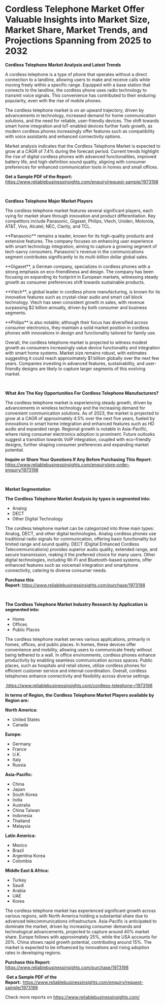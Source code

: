 <p><h1>Cordless Telephone Market Offer Valuable Insights into Market Size, Market Share, Market Trends, and Projections Spanning from 2025 to 2032</h1></p><p><strong>Cordless Telephone Market Analysis and Latest Trends</strong></p>
<p><p>A cordless telephone is a type of phone that operates without a direct connection to a landline, allowing users to make and receive calls while moving freely within a specific range. Equipped with a base station that connects to the landline, the cordless phone uses radio technology to transmit voice signals. This convenience has contributed to their enduring popularity, even with the rise of mobile phones.</p><p>The cordless telephone market is on an upward trajectory, driven by advancements in technology, increased demand for home communication solutions, and the need for reliable, user-friendly devices. The shift towards smart home integration and IoT-enabled devices further fuels growth, as modern cordless phones increasingly offer features such as compatibility with voice assistants and enhanced connectivity options.</p><p>Market analysis indicates that the Cordless Telephone Market is expected to grow at a CAGR of 7.4% during the forecast period. Current trends highlight the rise of digital cordless phones with advanced functionalities, improved battery life, and high-definition sound quality, aligning with consumer preferences for enhanced communication tools in homes and small offices.</p></p>
<p><strong>Get a Sample PDF of the Report:&nbsp;</strong> <a href="https://www.reliablebusinessinsights.com/enquiry/request-sample/1973198?utm_campaign=3259&utm_medium=2&utm_source=Github&utm_content=ia&utm_term=06042025&utm_id=cordless-telephone">https://www.reliablebusinessinsights.com/enquiry/request-sample/1973198</a></p>
<p>&nbsp;</p>
<p><strong>Cordless Telephone Major Market Players</strong></p>
<p><p>The cordless telephone market features several significant players, each vying for market share through innovation and product differentiation. Key competitors include Panasonic, Gigaset, Philips, Vtech, Uniden, Motorola, AT&T, Vivo, Alcatel, NEC, Clarity, and TCL. </p><p>**Panasonic** remains a leader, known for its high-quality products and extensive features. The company focuses on enhancing user experience with smart technology integration, aiming to capture a growing segment of tech-savvy consumers. Panasonic's revenue in the communications segment contributes significantly to its multi-billion dollar global sales.</p><p>**Gigaset**, a German company, specializes in cordless phones with a strong emphasis on eco-friendliness and design. The company has been focusing on expanding its footprint in European markets, witnessing steady growth as consumer preferences shift towards sustainable products.</p><p>**Vtech**, a global leader in cordless phone manufacturing, is known for its innovative features such as crystal-clear audio and smart call block technology. Vtech has seen consistent growth in sales, with revenue surpassing $2 billion annually, driven by both consumer and business segments.</p><p>**Philips** is also notable; although their focus has diversified across consumer electronics, they maintain a solid market position in cordless phones with innovations in design and functionality tailored for family use.</p><p>Overall, the cordless telephone market is projected to witness modest growth as consumers increasingly value device functionality and integration with smart home systems. Market size remains robust, with estimates suggesting it could reach approximately $1 billion globally over the next few years. Companies investing in advanced features, sustainability, and user-friendly designs are likely to capture larger segments of this evolving market.</p></p>
<p>&nbsp;</p>
<p><strong>What Are The Key Opportunities For Cordless Telephone Manufacturers?</strong></p>
<p><p>The cordless telephone market is experiencing steady growth, driven by advancements in wireless technology and the increasing demand for convenient communication solutions. As of 2023, the market is projected to grow at a CAGR of approximately 4.5% over the next five years, fueled by innovations in smart home integration and enhanced features such as HD audio and expanded range. Regional growth is notable in Asia-Pacific, where rising consumer electronics adoption is prominent. Future outlooks suggest a transition towards VoIP integration, coupled with eco-friendly designs, further shaping consumer preferences and expanding market potential.</p></p>
<p><strong>Inquire or Share Your Questions If Any Before Purchasing This Report:</strong> <a href="https://www.reliablebusinessinsights.com/enquiry/pre-order-enquiry/1973198?utm_campaign=3259&utm_medium=2&utm_source=Github&utm_content=ia&utm_term=06042025&utm_id=cordless-telephone">https://www.reliablebusinessinsights.com/enquiry/pre-order-enquiry/1973198</a></p>
<p>&nbsp;</p>
<p><strong>Market Segmentation</strong></p>
<p><strong>The Cordless Telephone Market Analysis by types is segmented into:</strong></p>
<p><ul><li>Analog</li><li>DECT</li><li>Other Digital Technology</li></ul></p>
<p><p>The cordless telephone market can be categorized into three main types: Analog, DECT, and other digital technologies. Analog cordless phones use traditional radio signals for communication, offering basic functionality but limited range and sound quality. DECT (Digital Enhanced Cordless Telecommunications) provides superior audio quality, extended range, and secure transmission, making it the preferred choice for many users. Other digital technologies, including Wi-Fi and Bluetooth-based systems, offer enhanced features such as voicemail integration and smartphone connectivity, catering to diverse consumer needs.</p></p>
<p><strong>Purchase this Report:&nbsp;</strong><a href="https://www.reliablebusinessinsights.com/purchase/1973198?utm_campaign=3259&utm_medium=2&utm_source=Github&utm_content=ia&utm_term=06042025&utm_id=cordless-telephone">https://www.reliablebusinessinsights.com/purchase/1973198</a></p>
<p>&nbsp;</p>
<p><strong>The Cordless Telephone Market Industry Research by Application is segmented into:</strong></p>
<p><ul><li>Home</li><li>Offices</li><li>Public Places</li></ul></p>
<p><p>The cordless telephone market serves various applications, primarily in homes, offices, and public places. In homes, these devices offer convenience and mobility, allowing users to communicate freely without being tethered to a wall. In office environments, cordless phones enhance productivity by enabling seamless communication across spaces. Public places, such as hospitals and retail stores, utilize cordless phones for efficient customer service and internal coordination. Overall, cordless telephones enhance connectivity and flexibility across diverse settings.</p></p>
<p><a href="https://www.reliablebusinessinsights.com/cordless-telephone-r1973198?utm_campaign=3259&utm_medium=2&utm_source=Github&utm_content=ia&utm_term=06042025&utm_id=cordless-telephone">&nbsp;https://www.reliablebusinessinsights.com/cordless-telephone-r1973198</a></p>
<p><strong>In terms of Region, the Cordless Telephone Market Players available by Region are:</strong></p>
<p>
    <p> <strong> North America: </strong>
        <ul>
            <li>United States</li>
            <li>Canada</li>
        </ul>
        </p> 
    <p> <strong> Europe: </strong>
        <ul>
            <li>Germany</li>
            <li>France</li>
            <li>U.K.</li>
            <li>Italy</li>
            <li>Russia</li>
        </ul>
        </p> 
    <p> <strong> Asia-Pacific: </strong>
        <ul>
            <li>China</li>
            <li>Japan</li>
            <li>South Korea</li>
            <li>India</li>
            <li>Australia</li>
            <li>China Taiwan</li>
            <li>Indonesia</li>
            <li>Thailand</li>
            <li>Malaysia</li>
        </ul>
        </p> 
    <p> <strong> Latin America: </strong>
        <ul>
            <li>Mexico</li>
            <li>Brazil</li>
            <li>Argentina Korea</li>
            <li>Colombia</li>
        </ul>
        </p> 
    <p> <strong> Middle East & Africa: </strong>
        <ul>
            <li>Turkey</li>
            <li>Saudi</li>
            <li>Arabia</li>
            <li>UAE</li>
            <li>Korea</li>
        </ul>
    </p>
    </p>
<p><p>The cordless telephone market has experienced significant growth across various regions, with North America holding a substantial share due to advanced telecommunications infrastructure. Asia-Pacific is anticipated to dominate the market, driven by increasing consumer demands and technological advancements, projected to capture around 40% market share. Europe follows with approximately 25%, while the USA accounts for 20%. China shows rapid growth potential, contributing around 15%. The market is expected to be influenced by innovations and rising adoption rates in developing regions.</p></p>
<p><strong>Purchase this Report: </strong><a href="https://www.reliablebusinessinsights.com/purchase/1973198?utm_campaign=3259&utm_medium=2&utm_source=Github&utm_content=ia&utm_term=06042025&utm_id=cordless-telephone">https://www.reliablebusinessinsights.com/purchase/1973198</a></p>
<p>&nbsp;<strong>Get a Sample PDF of the Report:&nbsp;&nbsp;</strong><a href="https://www.reliablebusinessinsights.com/enquiry/request-sample/1973198?utm_campaign=3259&utm_medium=2&utm_source=Github&utm_content=ia&utm_term=06042025&utm_id=cordless-telephone">https://www.reliablebusinessinsights.com/enquiry/request-sample/1973198</a></p>
<p><strong></strong></p>
<p>Check more reports on <a href="https://www.reliablebusinessinsights.com/?utm_campaign=3259&utm_medium=2&utm_source=Github&utm_content=ia&utm_term=06042025&utm_id=cordless-telephone">https://www.reliablebusinessinsights.com/</a></p>